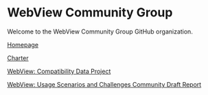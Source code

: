 # WebView Community Group 

Welcome to the WebView Community Group GitHub organization.

[Homepage](https://www.w3.org/community/webview/)

[Charter](https://github.com/WebView-CG/charter/blob/main/charter.md)

[WebView: Compatibility Data Project](https://github.com/WebView-CG/Compatibility-Data-Project)

[WebView: Usage Scenarios and Challenges Community Draft Report](https://webview-cg.github.io/usage-and-challenges/)
